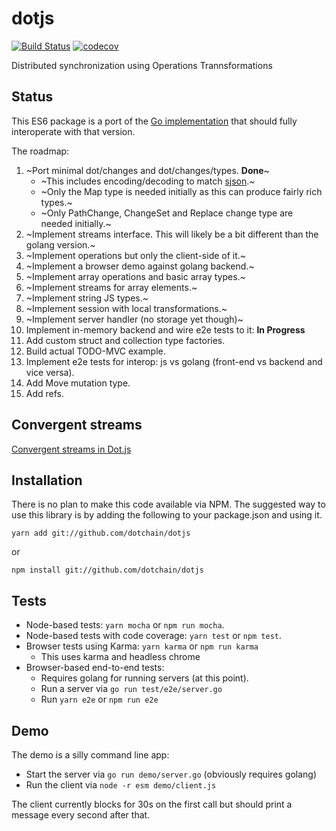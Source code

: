 # dotjs

[![Build Status](https://travis-ci.com/dotchain/dotjs.svg?branch=master)](https://travis-ci.com/dotchain/dotjs)
[![codecov](https://codecov.io/gh/dotchain/dotjs/branch/master/graph/badge.svg)](https://codecov.io/gh/dotchain/dotjs)

Distributed synchronization using Operations Trannsformations

## Status

This ES6 package is a port of the [Go implementation](https://github.com/dotchain/dot) that should fully interoperate with that version.

The roadmap:

1. ~Port minimal dot/changes and dot/changes/types. **Done**~
    * ~This includes encoding/decoding to match [sjson](https://github.com/dotchain/dot/tree/master/ops/sjson).~
    * ~Only the Map type is needed initially as this can produce fairly rich types.~
    * ~Only PathChange, ChangeSet and Replace change type are needed initially.~
2. ~Implement streams interface. This will likely be a bit different than the golang version.~
3. ~Implement operations but only the client-side of it.~
4. ~Implement a browser demo against golang backend.~
5. ~Implement array operations and basic array types.~
6. ~Implement streams for array elements.~
7. ~Implement string JS types.~
8. ~Implement session with local transformations.~
9. ~Implement server handler (no storage yet though)~
10. Implement in-memory backend and wire e2e tests to it: **In Progress**
11. Add custom struct and collection type factories.
12. Build actual TODO-MVC example.
13. Implement e2e tests for interop: js vs golang (front-end vs backend and vice versa).
14. Add Move mutation type.
15. Add refs.

## Convergent streams

[Convergent streams in Dot.js](convergent.md)

## Installation

There is no plan to make this code available via NPM.  The suggested way to use this library is by adding the following to your package.json and using it.

```
yarn add git://github.com/dotchain/dotjs
```

or

```
npm install git://github.com/dotchain/dotjs
```

## Tests

* Node-based tests: `yarn mocha` or `npm run mocha`.
* Node-based tests with code coverage: `yarn test` or `npm test`.
* Browser tests using Karma: `yarn karma` or `npm run karma`
    * This uses karma and headless chrome
* Browser-based end-to-end tests:
    * Requires golang for running servers (at this point).
    * Run a server via `go run test/e2e/server.go`
    * Run `yarn e2e` or `npm run e2e`

## Demo

The demo is a silly command line app:

* Start the server via `go run demo/server.go` (obviously requires golang)
* Run the client via `node -r esm demo/client.js`

The client currently blocks for 30s on the first call but should print
a message every second after that.

